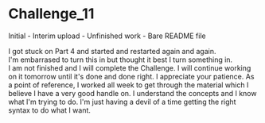 # Challenge_11
Initial - Interim upload - Unfinished work - Bare README file

I got stuck on Part 4 and started and restarted again and again.  
I'm embarrased to turn this in but thought it best I turn something in.  
I am not finished and I will complete the Challenge.  I will continue
working on it tomorrow until it's done and done right.  I appreciate
your patience.  As a point of reference, I worked all week to get through the material
which I believe I have a very good handle on.  I understand the concepts
and I know what I'm trying to do.  I'm just having a devil of a time getting
the right syntax to do what I want.  
